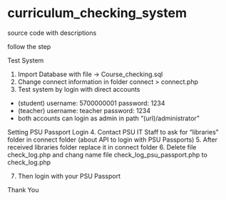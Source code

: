 # curriculum_checking_system
source code with descriptions


follow the step

Test System
1. Import Database with file -> Course_checking.sql
2. Change connect information in folder connect > connect.php
3. Test system by login with direct accounts
- (student) username: 5700000001 password: 1234
- (teacher) username: teacher password: 1234
- both accounts can login as admin in path “(url)/administrator”

Setting PSU Passport Login
4. Contact PSU IT Staff to ask for “libraries” folder in connect folder (about API to login with PSU Passports)
5. After received libraries folder replace it in connect folder
6. Delete file check_log.php and chang name file check_log_psu_passport.php to check_log.php

7. Then login with your PSU Passport

Thank You

